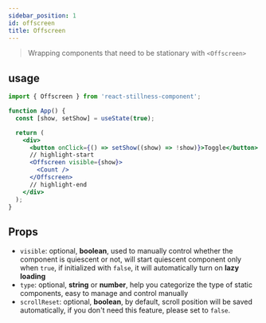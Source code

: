 ```yaml
---
sidebar_position: 1
id: offscreen
title: Offscreen
---
```


> Wrapping components that need to be stationary with `<Offscreen>`

## usage

```jsx
import { Offscreen } from 'react-stillness-component';

function App() {
  const [show, setShow] = useState(true);

  return (
    <div>
      <button onClick={() => setShow((show) => !show)}>Toggle</button>
      // highlight-start
      <Offscreen visible={show}>
        <Count />
      </Offscreen>
      // highlight-end
    </div>
  );
}
```

## Props

- `visible`: optional, **boolean**, used to manually control whether the component is quiescent or not, will start quiescent component only when `true`, if initialized with `false`, it will automatically turn on **lazy loading**
- `type`: optional, **string** or **number**, help you categorize the type of static components, easy to manage and control manually
- `scrollReset`: optional, **boolean**, by default, scroll position will be saved automatically, if you don't need this feature, please set to `false`.